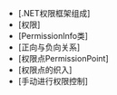   * [.NET权限框架组成]
  * [权限]
  * [PermissionInfo类]
  * [正向与负向关系]
  * [权限点PermissionPoint]
  * [权限点的织入]
  * [手动进行权限控制]